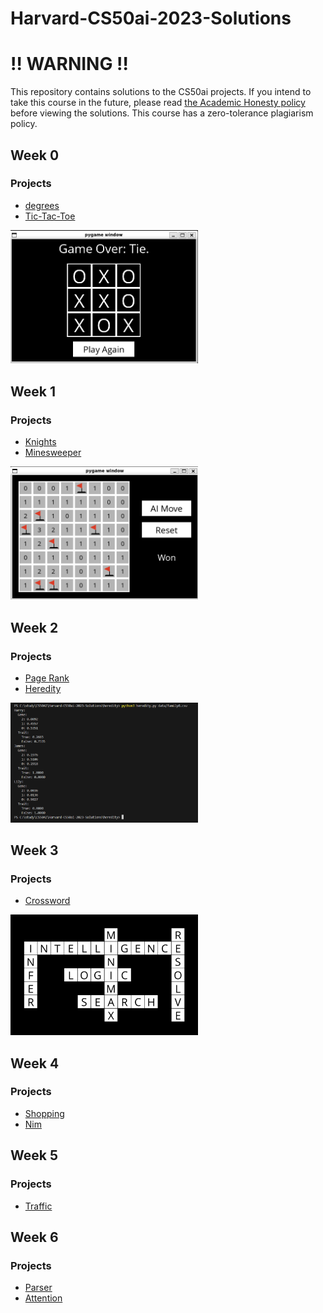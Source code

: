 # Harvard-CS50ai-2023-Solutions
# ‼️ WARNING ‼️
This repository contains solutions to the CS50ai  projects. If you intend to take this course in the future, please read [the Academic Honesty policy](https://cs50.harvard.edu/ai/2023/honesty/)
  before viewing the solutions.
This course has a zero-tolerance plagiarism policy.

## Week 0

### Projects
- [degrees](degrees)
- [Tic-Tac-Toe](tictactoe)
<img src="tictactoe/image.png" alt="Image Description" width="300"/>

## Week 1

### Projects
- [Knights](knights)
- [Minesweeper](minesweeper)
<img src="minesweeper/image.png" alt="Image Description" width="300"/>

## Week 2

### Projects
- [Page Rank](pagerank)
- [Heredity](heredity)
<img src="heredity/image.png" alt="Image Description" width="300"/>

## Week 3

### Projects
- [Crossword](crossword)
<img src="crossword/image.png" alt="Image Description" width="300"/>

## Week 4

### Projects
- [Shopping](shopping)
- [Nim](nim)

## Week 5

### Projects
- [Traffic](traffic)

## Week 6

### Projects
- [Parser](parser)
- [Attention](attention)

